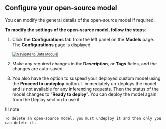 ## Configure your open-source model

You can modify the general details of the open-source model if required.

**To modify the settings of the open-source model, follow the steps**:

1. Click the **Configurations** tab from the left panel on the **Models** page. The **Configurations** page is displayed.

    <img src="../images/navigate-to-data-module.png" alt="Navigate to Data Module" title="Navigate to Data Module" style="border: 1px solid gray; zoom:80%;">

1. Make any required changes in the **Description**, or **Tags** fields, and the changes are auto-saved.
2. You also have the option to suspend your deployed custom model using the **Proceed to undeploy** button. It immediately un-deploys the model and is not available for any inferencing requests. Then the status of the model changes to “**Ready to deploy**”. You can deploy the model again from the Deploy section to use it.

!!! note

    To delete an open-source model, you must undeploy it and then only you can delete it.
